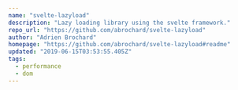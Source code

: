 ```yaml
---
name: "svelte-lazyload"
description: "Lazy loading library using the svelte framework."
repo_url: "https://github.com/abrochard/svelte-lazyload"
author: "Adrien Brochard"
homepage: "https://github.com/abrochard/svelte-lazyload#readme"
updated: "2019-06-15T03:53:55.405Z"
tags: 
  - performance
  - dom
---
```

